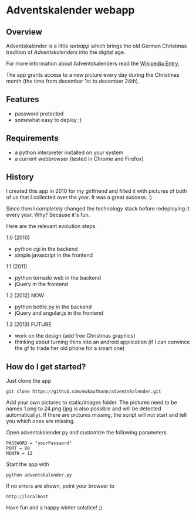 Adventskalender webapp
===============

Overview
---------------

Adventskalender is a little *webapp* which brings the old German Christmas tradition of *Adventskalenders* into the digital age.

For more information about Adventskalenders read the [Wikipedia Entry.](http://en.wikipedia.org/wiki/Advent_calendar)

The app grants access to a new picture every day during the Christmas month (the time from december 1st to december 24th).

Features
---------------

- password protected
- somewhat easy to deploy ;)

Requirements
---------------
- a python interpreter installed on your system
- a current webbrowser (tested in Chrome and Firefox)


History
---------------

I created this app in 2010 for my girlfriend and filled it with pictures of both of us that I collected over the year.
It was a great success. :)

Since then I completely changed the technology stack before redeploying it every year.
Why? Because it's fun.

Here are the relevant evolution steps.

1.0 (2010)

- python cgi in the backend
- simple javascript in the frontend

1.1 (2011)

- python tornado web in the backend
- jQuery in the frontend

1.2 (2012) NOW

- python bottle.py in the backend
- jQuery and angular.js in the frontend

1.3 (2013) FUTURE

- work on the design (add free Christmas graphics)
- thinking about turning thins into an android application (if I can convince the gf to trade her old phone for a smart one)


How do I get started?
---------------

Just clone the app
  
    git clone https://github.com/mwkaufmann/adventskalender.git

Add your own pictures to static/images folder.
The pictures need to be names 1.png to 24.png (jpg is also possible and will be detected automatically).
If there are pictures missing, the script will not start and tell you which ones are missing.

Open adventskalender.py and customize the following parameters
  
    PASSWORD = "yourPassword"
    PORT = 80
    MONTH = 12 

Start the app with
  
    python adventskalender.py

If no errors are shown, point your browser to
  
    http://localhost

Have fun and a happy winter solstice! ;)
